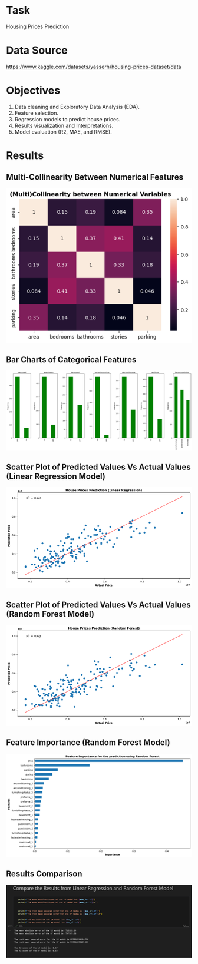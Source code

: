 # Task 
Housing Prices Prediction

# Data Source  
https://www.kaggle.com/datasets/yasserh/housing-prices-dataset/data

# Objectives

1. Data cleaning and Exploratory Data Analysis (EDA).
2. Feature selection. 
3. Regression models to predict house prices.
4. Results visualization and Interpretations.
5. Model evaluation (R2, MAE, and RMSE).

# Results

## Multi-Collinearity Between Numerical Features
!["Multi-Collinearity between Numerical Features"](Outputs/MultiCollinearity_between_Numerical_Variables.png "Multi-Collinearity Between Numerical Features")

## Bar Charts of Categorical Features
!["Bar Charts of Categorical Features"](Outputs/Composite_bar_categorical_variables.png "Bar Charts of Categorical Features") 

## Scatter Plot of Predicted Values Vs Actual Values (Linear Regression Model)
!["Scatter Plot of Predicted Values Vs Actual Values (Linear Regression Model)"](Outputs/Scatter_Plot_LR.png "Scatter Plot of Predicted Values Vs Actual Values (Linear Regression Model)")

## Scatter Plot of Predicted Values Vs Actual Values (Random Forest Model)
!["Scatter Plot of Predicted Values Vs Actual Values (Random Forest Model)"](Outputs/Scatter_Plot_RF.png "Scatter Plot of Predicted Values Vs Actual Values (Random Forest)")

## Feature Importance (Random Forest Model)
!["Feature Importances for Random Forest Model"](Outputs/Feature_importance_RF.png "Feature Importances for Random Forest Model")

## Results Comparison
!["Results Comparison"](Outputs/Results_Comparison.png "Results Comparison")
